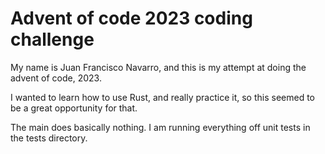 # Advent of code 2023 coding challenge
My name is Juan Francisco Navarro, and this is my attempt at doing the advent of code, 2023.

I wanted to learn how to use Rust, and really practice it, so this seemed to be a great opportunity for that.

The main does basically nothing. I am running everything off unit tests in the tests directory.
